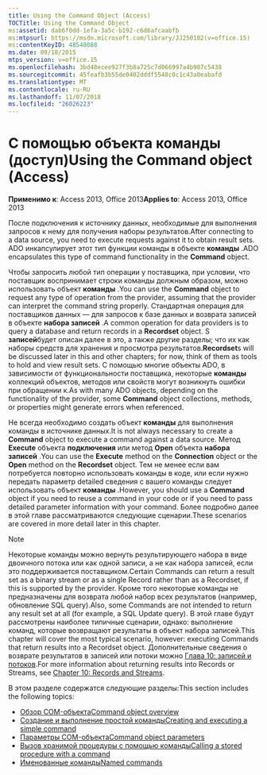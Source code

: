 ```yaml
---
title: Using the Command Object (Access)
TOCTitle: Using the Command Object
ms:assetid: dab6f0dd-1efa-3a5c-b192-c6d6afcaabfb
ms:mtpsurl: https://msdn.microsoft.com/library/JJ250102(v=office.15)
ms:contentKeyID: 48548088
ms.date: 09/18/2015
mtps_version: v=office.15
ms.openlocfilehash: 3bd48ecee927f3b8a725c7d066997a4b907c5438
ms.sourcegitcommit: 45feafb3b55de0402dddf5548c0c1c43a0eabafd
ms.translationtype: MT
ms.contentlocale: ru-RU
ms.lasthandoff: 11/07/2018
ms.locfileid: "26026223"
---
```

# <a name="using-the-command-object-access"></a><span data-ttu-id="9b3c9-102">С помощью объекта команды (доступ)</span><span class="sxs-lookup"><span data-stu-id="9b3c9-102">Using the Command object (Access)</span></span>


<span data-ttu-id="9b3c9-103">**Применимо к**: Access 2013, Office 2013</span><span class="sxs-lookup"><span data-stu-id="9b3c9-103">**Applies to**: Access 2013, Office 2013</span></span>

<span data-ttu-id="9b3c9-104">После подключения к источнику данных, необходимые для выполнения запросов к нему для получения наборы результатов.</span><span class="sxs-lookup"><span data-stu-id="9b3c9-104">After connecting to a data source, you need to execute requests against it to obtain result sets.</span></span> <span data-ttu-id="9b3c9-105">ADO инкапсулирует этот тип функции команды в объекте **команды** .</span><span class="sxs-lookup"><span data-stu-id="9b3c9-105">ADO encapsulates this type of command functionality in the **Command** object.</span></span>

<span data-ttu-id="9b3c9-106">Чтобы запросить любой тип операции у поставщика, при условии, что поставщик воспринимает строки команды должным образом, можно использовать объект **команды** .</span><span class="sxs-lookup"><span data-stu-id="9b3c9-106">You can use the **Command** object to request any type of operation from the provider, assuming that the provider can interpret the command string properly.</span></span> <span data-ttu-id="9b3c9-107">Стандартная операция для поставщиков данных — для запросов к базе данных и возврата записей в объекте **набора записей** .</span><span class="sxs-lookup"><span data-stu-id="9b3c9-107">A common operation for data providers is to query a database and return records in a **Recordset** object.</span></span> <span data-ttu-id="9b3c9-108">S **записей**будет описан далее в это, а также другие разделы; что их как наборы средств для хранения и просмотра результатов.</span><span class="sxs-lookup"><span data-stu-id="9b3c9-108">**Recordset**s will be discussed later in this and other chapters; for now, think of them as tools to hold and view result sets.</span></span> <span data-ttu-id="9b3c9-109">С помощью многие объекты ADO, в зависимости от функциональности поставщика, некоторые **команды** коллекций объектов, методов или свойств могут возникнуть ошибки при обращении к.</span><span class="sxs-lookup"><span data-stu-id="9b3c9-109">As with many ADO objects, depending on the functionality of the provider, some **Command** object collections, methods, or properties might generate errors when referenced.</span></span>

<span data-ttu-id="9b3c9-110">Не всегда необходимо создать объект **команды** для выполнения команды в источнике данных.</span><span class="sxs-lookup"><span data-stu-id="9b3c9-110">It is not always necessary to create a **Command** object to execute a command against a data source.</span></span> <span data-ttu-id="9b3c9-111">Метод **Execute** объекта **подключения** или метод **Open** объекта **набора записей** .</span><span class="sxs-lookup"><span data-stu-id="9b3c9-111">You can use the **Execute** method on the **Connection** object or the **Open** method on the **Recordset** object.</span></span> <span data-ttu-id="9b3c9-112">Тем не менее если вам потребуется повторно использовать команды в коде, или если нужно передать параметр detailed сведения с вашего команды следует использовать объект **команды** .</span><span class="sxs-lookup"><span data-stu-id="9b3c9-112">However, you should use a **Command** object if you need to reuse a command in your code or if you need to pass detailed parameter information with your command.</span></span> <span data-ttu-id="9b3c9-113">Более подробно далее в этой главе рассматриваются следующие сценарии.</span><span class="sxs-lookup"><span data-stu-id="9b3c9-113">These scenarios are covered in more detail later in this chapter.</span></span>

> [!NOTE]
> <span data-ttu-id="9b3c9-114">Некоторые команды можно вернуть результирующего набора в виде двоичного потока или как одной записи, а не как набора записей, если это поддерживается поставщиком.</span><span class="sxs-lookup"><span data-stu-id="9b3c9-114">Certain Commands can return a result set as a binary stream or as a single Record rather than as a Recordset, if this is supported by the provider.</span></span> <span data-ttu-id="9b3c9-115">Кроме того некоторые команды не предназначены для возврата любой набор всех результатов (например, обновление SQL query).</span><span class="sxs-lookup"><span data-stu-id="9b3c9-115">Also, some Commands are not intended to return any result set at all (for example, a SQL Update query).</span></span> <span data-ttu-id="9b3c9-116">В этой главе будут рассмотрены наиболее типичные сценарии, однако: выполнение команд, которые возвращают результаты в объект набора записей.</span><span class="sxs-lookup"><span data-stu-id="9b3c9-116">This chapter will cover the most typical scenario, however: executing Commands that return results into a Recordset object.</span></span> <span data-ttu-id="9b3c9-117">Дополнительные сведения о возврате результатов в записей или потоки можно [Глава 10: записей и потоков](chapter-10-records-and-streams.md).</span><span class="sxs-lookup"><span data-stu-id="9b3c9-117">For more information about returning results into Records or Streams, see [Chapter 10: Records and Streams](chapter-10-records-and-streams.md).</span></span>

<span data-ttu-id="9b3c9-118">В этом разделе содержатся следующие разделы:</span><span class="sxs-lookup"><span data-stu-id="9b3c9-118">This section includes the following topics:</span></span>

- [<span data-ttu-id="9b3c9-119">Обзор COM-объекта</span><span class="sxs-lookup"><span data-stu-id="9b3c9-119">Command object overview</span></span>](command-object-overview.md)
- [<span data-ttu-id="9b3c9-120">Создание и выполнение простой команды</span><span class="sxs-lookup"><span data-stu-id="9b3c9-120">Creating and executing a simple command</span></span>](creating-and-executing-a-simple-command.md)
- [<span data-ttu-id="9b3c9-121">Параметры COM-объекта</span><span class="sxs-lookup"><span data-stu-id="9b3c9-121">Command object parameters</span></span>](command-object-parameters.md)
- [<span data-ttu-id="9b3c9-122">Вызов хранимой процедуры с помощью команды</span><span class="sxs-lookup"><span data-stu-id="9b3c9-122">Calling a stored procedure with a command</span></span>](calling-a-stored-procedure-with-a-command.md)
- [<span data-ttu-id="9b3c9-123">Именованные команды</span><span class="sxs-lookup"><span data-stu-id="9b3c9-123">Named commands</span></span>](named-commands.md)
